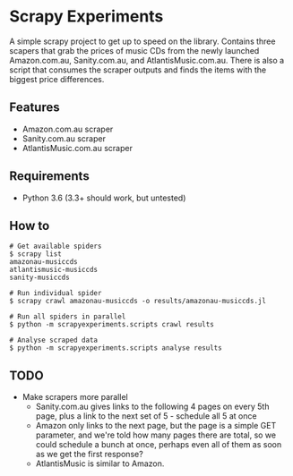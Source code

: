 # Scrapy Experiments

A simple scrapy project to get up to speed on the library. Contains
three scapers that grab the prices of music CDs from the newly launched
Amazon.com.au, Sanity.com.au, and AtlantisMusic.com.au. There is also a
script that consumes the scraper outputs and finds the items with the
biggest price differences.


## Features

* Amazon.com.au scraper
* Sanity.com.au scraper
* AtlantisMusic.com.au scraper


## Requirements

* Python 3.6 (3.3+ should work, but untested)


## How to

    # Get available spiders
    $ scrapy list
    amazonau-musiccds
    atlantismusic-musiccds
    sanity-musiccds

    # Run individual spider
    $ scrapy crawl amazonau-musiccds -o results/amazonau-musiccds.jl

    # Run all spiders in parallel
    $ python -m scrapyexperiments.scripts crawl results

    # Analyse scraped data
    $ python -m scrapyexperiments.scripts analyse results


## TODO

* Make scrapers more parallel
    * Sanity.com.au gives links to the following 4 pages on every 5th
      page, plus a link to the next set of 5 - schedule all 5 at once
    * Amazon only links to the next page, but the page is a simple GET
      parameter, and we're told how many pages there are total, so we
      could schedule a bunch at once, perhaps even all of them as soon
      as we get the first response?
    * AtlantisMusic is similar to Amazon.

